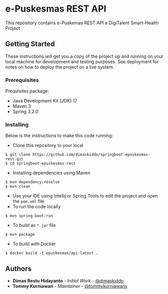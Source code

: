 # e-Puskesmas REST API

This repository contains e-Puskemas REST API a DigiTalent Smart-Health Project

## Getting Started

These instructions will get you a copy of the project up and running on your local machine for development and testing purposes.
See deployment for notes on how to deploy the project on a live system.

### Prerequisites

Prequisites package:
* Java Development Kit (JDK) 17
* Maven 3
* Spring 3.2.0

### Installing

Below is the instructions to make this code running:

* Clone this repository to your local
```shell script
$ git clone https://github.com/dimaskiddo/springboot-epuskesmas-rest.git
$ cd springboot-epuskesmas-rest
```
* Installing dependencies using Maven
```shell script
$ mvn dependency:resolve
$ mvn clean
```
* Use your IDE using Intellij or Spring Tools to edit the project and open the `pom.xml` file
* To run the code locally
```shell script
$ mvn spring-boot:run
```
* To build as `*.jar` file
```shell script
$ mvn package
```
* To build with Docker
```shell script
$ docker build -t epuskesmas/api:latest .
```

## Authors

* **Dimas Restu Hidayanto** - *Initial Work* - [@dimaskiddo](https://github.com/dimaskiddo)
* **Tommy Kurniawan** - *Maintainer* - [@tommykurniawans](https://github.com/tommykurniawans)

